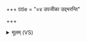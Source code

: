 +++
title = "०४ उपजीका उद्भरन्ति"

+++
<details><summary>मूलम् (VS)</summary>

उ॑प॒जीका॒ उद्भ॑रन्ति समु॒द्रादधि॑ भेष॒जम्। तदा॑स्रा॒वस्य॑ भेष॒जं तदु॒ रोग॑मशीशमत् ॥
</details>